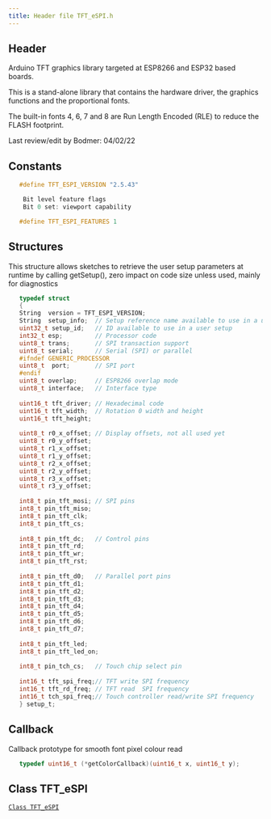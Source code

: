 ```yaml
---
title: Header file TFT_eSPI.h
---
```


## Header

Arduino TFT graphics library targeted at ESP8266 and ESP32 based boards.

This is a stand-alone library that contains the hardware driver, the graphics functions and the proportional fonts.

The built-in fonts 4, 6, 7 and 8 are Run Length Encoded (RLE) to reduce the FLASH footprint.

Last review/edit by Bodmer: 04/02/22

## Constants

``` C
   #define TFT_ESPI_VERSION "2.5.43"

    Bit level feature flags
    Bit 0 set: viewport capability

   #define TFT_ESPI_FEATURES 1
```

## Structures

This structure allows sketches to retrieve the user setup parameters at runtime by calling getSetup(), zero impact on
code size unless used, mainly for diagnostics

``` C
   typedef struct
   {
   String  version = TFT_ESPI_VERSION;
   String  setup_info;  // Setup reference name available to use in a user setup
   uint32_t setup_id;   // ID available to use in a user setup
   int32_t esp;         // Processor code
   uint8_t trans;       // SPI transaction support
   uint8_t serial;      // Serial (SPI) or parallel
   #ifndef GENERIC_PROCESSOR
   uint8_t  port;       // SPI port
   #endif
   uint8_t overlap;     // ESP8266 overlap mode
   uint8_t interface;   // Interface type
   
   uint16_t tft_driver; // Hexadecimal code
   uint16_t tft_width;  // Rotation 0 width and height
   uint16_t tft_height;
   
   uint8_t r0_x_offset; // Display offsets, not all used yet
   uint8_t r0_y_offset;
   uint8_t r1_x_offset;
   uint8_t r1_y_offset;
   uint8_t r2_x_offset;
   uint8_t r2_y_offset;
   uint8_t r3_x_offset;
   uint8_t r3_y_offset;
   
   int8_t pin_tft_mosi; // SPI pins
   int8_t pin_tft_miso;
   int8_t pin_tft_clk;
   int8_t pin_tft_cs;
   
   int8_t pin_tft_dc;   // Control pins
   int8_t pin_tft_rd;
   int8_t pin_tft_wr;
   int8_t pin_tft_rst;
   
   int8_t pin_tft_d0;   // Parallel port pins
   int8_t pin_tft_d1;
   int8_t pin_tft_d2;
   int8_t pin_tft_d3;
   int8_t pin_tft_d4;
   int8_t pin_tft_d5;
   int8_t pin_tft_d6;
   int8_t pin_tft_d7;
   
   int8_t pin_tft_led;
   int8_t pin_tft_led_on;
   
   int8_t pin_tch_cs;   // Touch chip select pin
   
   int16_t tft_spi_freq;// TFT write SPI frequency
   int16_t tft_rd_freq; // TFT read  SPI frequency
   int16_t tch_spi_freq;// Touch controller read/write SPI frequency
   } setup_t;
```

## Callback

Callback prototype for smooth font pixel colour read

``` C
   typedef uint16_t (*getColorCallback)(uint16_t x, uint16_t y);
```

## Class TFT_eSPI

[`Class TFT_eSPI`](class.md)
